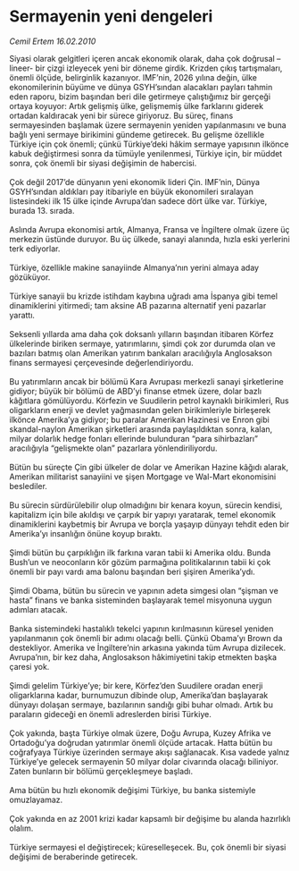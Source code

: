 # Sermayenin yeni dengeleri

*Cemil Ertem 16.02.2010*

<div class="taraf_structure_2col_1zq">
<div class="margen_n">



 <p>Siyasi olarak gelgitleri içeren ancak ekonomik olarak, daha çok doğrusal –lineer- bir çizgi izleyecek yeni bir döneme girdik. Krizden çıkış tartışmaları, önemli ölçüde, belirginlik kazanıyor. IMF’nin, 2026 yılına değin, ülke ekonomilerinin büyüme ve dünya GSYH’sından alacakları payları tahmin eden raporu, bizim başından beri dile getirmeye çalıştığımız bir gerçeği ortaya koyuyor: Artık gelişmiş ülke, gelişmemiş ülke farklarını giderek ortadan kaldıracak yeni bir sürece giriyoruz. Bu süreç, finans sermayesinden başlamak üzere sermayenin yeniden yapılanmasını ve buna bağlı yeni sermaye birikimini gündeme getirecek. Bu gelişme özellikle Türkiye için çok önemli; çünkü Türkiye’deki hâkim sermaye yapısının ilkönce kabuk değiştirmesi sonra da tümüyle yenilenmesi, Türkiye için, bir müddet sonra, çok önemli bir siyasi değişimin de habercisi. <br/><br/>Çok değil 2017’de dünyanın yeni ekonomik lideri Çin. IMF’nin, Dünya GSYH’sından aldıkları pay itibariyle en büyük ekonomileri sıralayan listesindeki ilk 15 ülke içinde Avrupa’dan sadece dört ülke var. Türkiye, burada 13. sırada. <br/><br/>Aslında Avrupa ekonomisi artık, Almanya, Fransa ve İngiltere olmak üzere üç merkezin üstünde duruyor. Bu üç ülkede, sanayi alanında, hızla eski yerlerini terk ediyorlar. <br/><br/>Türkiye, özellikle makine sanayiinde Almanya’nın yerini almaya aday gözüküyor. <br/><br/>Türkiye sanayii bu krizde istihdam kaybına uğradı ama İspanya gibi temel dinamiklerini yitirmedi; tam aksine AB pazarına alternatif yeni pazarlar yarattı. <br/><br/>Seksenli yıllarda ama daha çok doksanlı yılların başından itibaren Körfez ülkelerinde biriken sermaye, yatırımlarını, şimdi çok zor durumda olan ve bazıları batmış olan Amerikan yatırım bankaları aracılığıyla Anglosakson finans sermayesi çerçevesinde değerlendiriyordu. <br/><br/>Bu yatırımların ancak bir bölümü Kara Avrupası merkezli sanayi şirketlerine gidiyor; büyük bir bölümü de ABD’yi finanse etmek üzere, dolar bazlı kâğıtlara gömülüyordu. Körfezin ve Suudilerin petrol kaynaklı birikimleri, Rus oligarkların enerji ve devlet yağmasından gelen birikimleriyle birleşerek ilkönce Amerika’ya gidiyor; bu paralar Amerikan Hazinesi ve Enron gibi skandal-naylon Amerikan şirketleri arasında paylaşıldıktan sonra, kalan, milyar dolarlık hedge fonları ellerinde bulunduran “para sihirbazları” aracılığıyla “gelişmekte olan” pazarlara yönlendiriliyordu. <br/><br/>Bütün bu süreçte Çin gibi ülkeler de dolar ve Amerikan Hazine kâğıdı alarak, Amerikan militarist sanayiini ve şişen Mortgage ve Wal-Mart ekonomisini beslediler. <br/><br/>Bu sürecin sürdürülebilir olup olmadığını bir kenara koyun, sürecin kendisi, kapitalizm için bile akıldışı ve çarpık bir yapıyı yaratarak, temel ekonomik dinamiklerini kaybetmiş bir Avrupa ve borçla yaşayıp dünyayı tehdit eden bir Amerika’yı insanlığın önüne koyup bıraktı. <br/><br/>Şimdi bütün bu çarpıklığın ilk farkına varan tabii ki Amerika oldu. Bunda Bush’un ve neoconların kör gözüm parmağına politikalarının tabii ki çok önemli bir payı vardı ama balonu başından beri şişiren Amerika’ydı. <br/><br/>Şimdi Obama, bütün bu sürecin ve yapının adeta simgesi olan “şişman ve hasta” finans ve banka sisteminden başlayarak temel misyonuna uygun adımları atacak. <br/><br/>Banka sistemindeki hastalıklı tekelci yapının kırılmasının küresel yeniden yapılanmanın çok önemli bir adımı olacağı belli. Çünkü Obama’yı Brown da destekliyor. Amerika ve İngiltere’nin arkasına yakında tüm Avrupa dizilecek. Avrupa’nın, bir kez daha, Anglosakson hâkimiyetini takip etmekten başka çaresi yok. <br/><br/>Şimdi gelelim Türkiye’ye; bir kere, Körfez’den Suudilere oradan enerji oligarklarına kadar, burnumuzun dibinde olup, Amerika’dan başlayarak dünyayı dolaşan sermaye, bazılarının sandığı gibi buhar olmadı. Artık bu paraların gideceği en önemli adreslerden birisi Türkiye. <br/><br/>Çok yakında, başta Türkiye olmak üzere, Doğu Avrupa, Kuzey Afrika ve Ortadoğu’ya doğrudan yatırımlar önemli ölçüde artacak. Hatta bütün bu coğrafyaya Türkiye üzerinden sermaye akışı sağlanacak. Kısa vadede yalnız Türkiye’ye gelecek sermayenin 50 milyar dolar civarında olacağı biliniyor. Zaten bunların bir bölümü gerçekleşmeye başladı. <br/><br/>Ama bütün bu hızlı ekonomik değişimi Türkiye, bu banka sistemiyle omuzlayamaz. <br/><br/>Çok yakında en az 2001 krizi kadar kapsamlı bir değişime bu alanda hazırlıklı olalım. <br/><br/>Türkiye sermayesi el değiştirecek; küreselleşecek. Bu, çok önemli bir siyasi değişimi de beraberinde getirecek.</p>
<br/>
<br/>
<br/>



<br/>


<div id="taraf_not">
</div>

</div>


</div>
